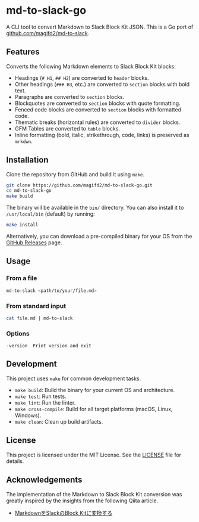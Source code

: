 # md-to-slack-go

A CLI tool to convert Markdown to Slack Block Kit JSON.
This is a Go port of [github.com/magifd2/md-to-slack](https://github.com/magifd2/md-to-slack).

## Features

Converts the following Markdown elements to Slack Block Kit blocks:

- Headings (`# H1`, `## H2`) are converted to `header` blocks.
- Other headings (`### H3`, etc.) are converted to `section` blocks with bold text.
- Paragraphs are converted to `section` blocks.
- Blockquotes are converted to `section` blocks with quote formatting.
- Fenced code blocks are converted to `section` blocks with formatted code.
- Thematic breaks (horizontal rules) are converted to `divider` blocks.
- GFM Tables are converted to `table` blocks.
- Inline formatting (bold, italic, strikethrough, code, links) is preserved as `mrkdwn`.

## Installation

Clone the repository from GitHub and build it using `make`.

```bash
git clone https://github.com/magifd2/md-to-slack-go.git
cd md-to-slack-go
make build
```

The binary will be available in the `bin/` directory.
You can also install it to `/usr/local/bin` (default) by running:
```bash
make install
```

Alternatively, you can download a pre-compiled binary for your OS from the [GitHub Releases](https://github.com/magifd2/md-to-slack-go/releases) page.

## Usage

### From a file

```bash
md-to-slack <path/to/your/file.md>
```

### From standard input

```bash
cat file.md | md-to-slack
```

### Options

```
-version  Print version and exit
```

## Development

This project uses `make` for common development tasks.

- `make build`: Build the binary for your current OS and architecture.
- `make test`: Run tests.
- `make lint`: Run the linter.
- `make cross-compile`: Build for all target platforms (macOS, Linux, Windows).
- `make clean`: Clean up build artifacts.

## License

This project is licensed under the MIT License. See the [LICENSE](LICENSE) file for details.

## Acknowledgements

The implementation of the Markdown to Slack Block Kit conversion was greatly inspired by the insights from the following Qiita article.

- [MarkdownをSlackのBlock Kitに変換する](https://qiita.com/yhatt/items/ebe892f341ce03d6d23f)

